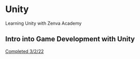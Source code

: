 # Unity
Learning Unity with Zenva Academy 
## Intro into Game Development with Unity
[Completed 3/2/22]()
